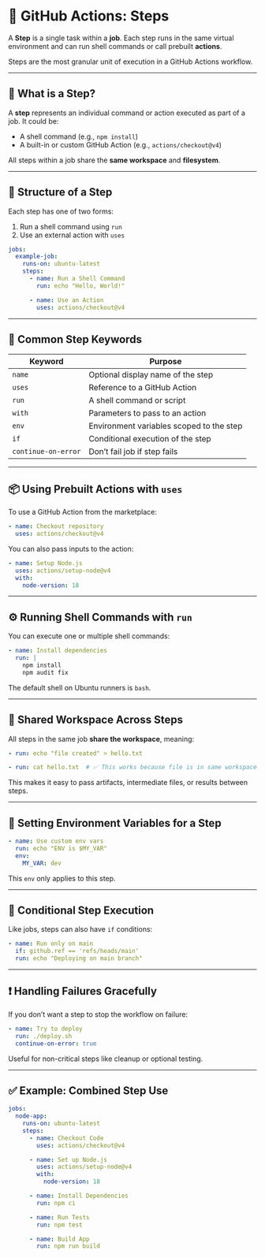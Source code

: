 # 🧱 GitHub Actions: Steps

A **Step** is a single task within a **job**. Each step runs in the same virtual environment and can run shell commands or call prebuilt **actions**.

Steps are the most granular unit of execution in a GitHub Actions workflow.

---

## 🔹 What is a Step?

A **step** represents an individual command or action executed as part of a job. It could be:
- A shell command (e.g., `npm install`)
- A built-in or custom GitHub Action (e.g., `actions/checkout@v4`)

All steps within a job share the **same workspace** and **filesystem**.

---

## 🧬 Structure of a Step

Each step has one of two forms:
1. Run a shell command using `run`
2. Use an external action with `uses`

```yaml
jobs:
  example-job:
    runs-on: ubuntu-latest
    steps:
      - name: Run a Shell Command
        run: echo "Hello, World!"

      - name: Use an Action
        uses: actions/checkout@v4
```

---

## 🔑 Common Step Keywords

| Keyword             | Purpose                                  |
| ------------------- | ---------------------------------------- |
| `name`              | Optional display name of the step        |
| `uses`              | Reference to a GitHub Action             |
| `run`               | A shell command or script                |
| `with`              | Parameters to pass to an action          |
| `env`               | Environment variables scoped to the step |
| `if`                | Conditional execution of the step        |
| `continue-on-error` | Don’t fail job if step fails             |

---

## 📦 Using Prebuilt Actions with `uses`

To use a GitHub Action from the marketplace:

```yaml
- name: Checkout repository
  uses: actions/checkout@v4
```

You can also pass inputs to the action:

```yaml
- name: Setup Node.js
  uses: actions/setup-node@v4
  with:
    node-version: 18
```

---

## ⚙️ Running Shell Commands with `run`

You can execute one or multiple shell commands:

```yaml
- name: Install dependencies
  run: |
    npm install
    npm audit fix
```

The default shell on Ubuntu runners is `bash`.

---

## 📁 Shared Workspace Across Steps

All steps in the same job **share the workspace**, meaning:

```yaml
- run: echo "file created" > hello.txt

- run: cat hello.txt  # ✅ This works because file is in same workspace
```

This makes it easy to pass artifacts, intermediate files, or results between steps.

---

## 📌 Setting Environment Variables for a Step

```yaml
- name: Use custom env vars
  run: echo "ENV is $MY_VAR"
  env:
    MY_VAR: dev
```

This `env` only applies to this step.

---

## 🚦 Conditional Step Execution

Like jobs, steps can also have `if` conditions:

```yaml
- name: Run only on main
  if: github.ref == 'refs/heads/main'
  run: echo "Deploying on main branch"
```

---

## ❗ Handling Failures Gracefully

If you don’t want a step to stop the workflow on failure:

```yaml
- name: Try to deploy
  run: ./deploy.sh
  continue-on-error: true
```

Useful for non-critical steps like cleanup or optional testing.

---

## ✅ Example: Combined Step Use

```yaml
jobs:
  node-app:
    runs-on: ubuntu-latest
    steps:
      - name: Checkout Code
        uses: actions/checkout@v4

      - name: Set up Node.js
        uses: actions/setup-node@v4
        with:
          node-version: 18

      - name: Install Dependencies
        run: npm ci

      - name: Run Tests
        run: npm test

      - name: Build App
        run: npm run build
```